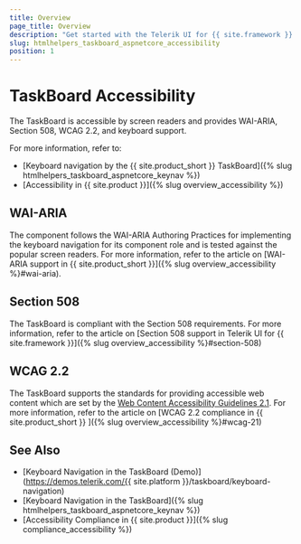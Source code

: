 ```yaml
---
title: Overview
page_title: Overview
description: "Get started with the Telerik UI for {{ site.framework }} TaskBoard and learn about its accessibility support for WAI-ARIA, Section 508, and WCAG 2.2."
slug: htmlhelpers_taskboard_aspnetcore_accessibility
position: 1
---
```


# TaskBoard Accessibility

The TaskBoard is accessible by screen readers and provides WAI-ARIA, Section 508, WCAG 2.2, and keyboard support.

For more information, refer to:
* [Keyboard navigation by the {{ site.product_short }} TaskBoard]({% slug htmlhelpers_taskboard_aspnetcore_keynav %})
* [Accessibility in {{ site.product }}]({% slug overview_accessibility %})

## WAI-ARIA

The component follows the WAI-ARIA Authoring Practices for implementing the keyboard navigation for its component role and is tested against the popular screen readers. For more information, refer to the article on [WAI-ARIA support in {{ site.product_short }}]({% slug overview_accessibility %}#wai-aria).

## Section 508

The TaskBoard is compliant with the Section 508 requirements. For more information, refer to the article on [Section 508 support in Telerik UI for {{ site.framework }}]({% slug overview_accessibility %}#section-508)

## WCAG 2.2

The TaskBoard supports the standards for providing accessible web content which are set by the [Web Content Accessibility Guidelines 2.1](https://www.w3.org/TR/WCAG/). For more information, refer to the article on [WCAG 2.2 compliance in {{ site.product_short }} ]({% slug overview_accessibility %}#wcag-21)

## See Also

* [Keyboard Navigation in the TaskBoard (Demo)](https://demos.telerik.com/{{ site.platform }}/taskboard/keyboard-navigation)
* [Keyboard Navigation in the TaskBoard]({% slug htmlhelpers_taskboard_aspnetcore_keynav %})
* [Accessibility Compliance in {{ site.product }}]({% slug compliance_accessibility %})
